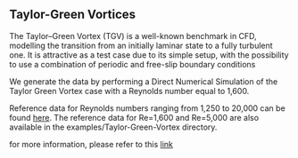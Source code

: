 ## Taylor-Green Vortices
The Taylor–Green Vortex (TGV) is a well-known benchmark in CFD, modelling the transition from an initially laminar state to a fully turbulent one. It is attractive as a test case due to its simple setup, with the possibility to use a combination of periodic and free-slip boundary conditions

 We generate the data by performing a Direct Numerical Simulation of the Taylor Green Vortex case with a Reynolds number equal to 1,600.

Reference data for Reynolds numbers ranging from 1,250 to 20,000 can be found [here](https://zenodo.org/records/2577239#.YsV6GozMI5k). The reference data for Re=1,600 and Re=5,000 are also available in the examples/Taylor-Green-Vortex directory.

for more information, please refer to this [link](https://xcompact3d.readthedocs.io/en/latest/pages/cases/TGV.html)